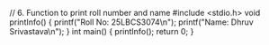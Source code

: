 // 6. Function to print roll number and name
#include <stdio.h>
void printInfo() {
    printf("Roll No: 25LBCS3074\n");
    printf("Name: Dhruv Srivastava\n");
}
int main() {
    printInfo();
    return 0;
}
